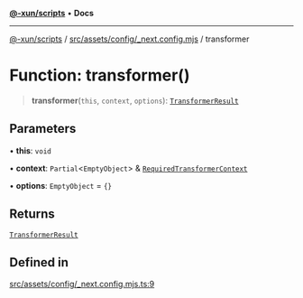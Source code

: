 [**@-xun/scripts**](../../../../../README.md) • **Docs**

***

[@-xun/scripts](../../../../../README.md) / [src/assets/config/\_next.config.mjs](../README.md) / transformer

# Function: transformer()

> **transformer**(`this`, `context`, `options`): [`TransformerResult`](../../../type-aliases/TransformerResult.md)

## Parameters

• **this**: `void`

• **context**: `Partial`\<`EmptyObject`\> & [`RequiredTransformerContext`](../../../type-aliases/RequiredTransformerContext.md)

• **options**: `EmptyObject` = `{}`

## Returns

[`TransformerResult`](../../../type-aliases/TransformerResult.md)

## Defined in

[src/assets/config/\_next.config.mjs.ts:9](https://github.com/Xunnamius/xscripts/blob/91915b63e10dd6449ad16f4202f487b34227194a/src/assets/config/_next.config.mjs.ts#L9)

